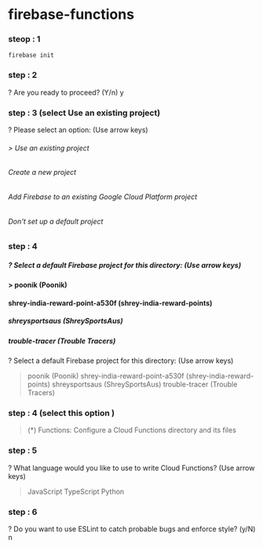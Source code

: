 # firebase-functions

### steop : 1
```
firebase init 
```
### step : 2
? Are you ready to proceed? (Y/n) y

 
### step : 3 (select Use an existing project)
? Please select an option: (Use arrow keys)
###### > Use an existing project
  ###### Create a new project
 ###### Add Firebase to an existing Google Cloud Platform project
  ###### Don't set up a default project


  ### step : 4 
   ##### ? Select a default Firebase project for this directory: (Use arrow keys)
 #### > poonik (Poonik) 
 #### shrey-india-reward-point-a530f (shrey-india-reward-points) 
  ##### shreysportsaus (ShreySportsAus) 
  ##### trouble-tracer (Trouble Tracers)

  ? Select a default Firebase project for this directory: (Use arrow keys)
> poonik (Poonik) 
  shrey-india-reward-point-a530f (shrey-india-reward-points) 
  shreysportsaus (ShreySportsAus) 
  trouble-tracer (Trouble Tracers)

### step : 4 (select this option )
>(*) Functions: Configure a Cloud Functions directory and its files

### step : 5 

? What language would you like to use to write Cloud Functions? (Use arrow keys)
> JavaScript
  TypeScript
  Python

### step : 6 
? Do you want to use ESLint to catch probable bugs and enforce style? (y/N) n


